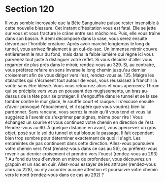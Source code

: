 # Section 120

Il vous semble incroyable que la Bête Sanguinaire puisse rester insensible à cette
nouvelle blessure. Cet instant d'hésitation vous est fatal. Elle se jette sur vous et vous
fracture le crâne entre ses mâchoires. Puis, elle vous traîne dans son bassin. À demi
décomposé dans la vase, vous serez ensuite dévoré par l'horrible créature.
Après avoir marché longtemps le long du tunnel, vous arrivez finalement à un cul-de-sac.
Un immense miroir couvre entièrement le mur du fond, mais dans la faible lumière qui
règne ici vous parvenez tout juste à distinguer votre reflet. Si vous décidez d'aller vous
regarder de plus près dans le miroir, rendez-vous au 329. Si, au contraire, vous préférez
refaire en sens inverse le long chemin jusqu'au dernier croisement afin de vous diriger
vers l'est, rendez-vous au 135.
Malgré les stalactites qui s'écrasent tout autour de vous, vous réussissez à franchir la
voûte sans être blessé. Vous vous retournez alors et vous apercevez Throm qui se
précipite vers vous en poussant des mugissements, un bras au-dessus de la tête pour se
protéger. Il s'engouffre dans le tunnel et se laisse tomber contre le mur glacé, le souffle
court et rauque. Il s'excuse ensuite d'avoir provoqué l'éboulement, et il espère que vous
voudrez bien lui pardonner. Sans rancune, vous serrez la main qu'il vous tend et vous lui
suggérez à l'avenir de s'exprimer par signes, même pour rire ! Vous échangez un sourire
et vous continuez votre chemin en direction de l'est. Rendez-vous au 60.
À quelque distance en avant, vous apercevez un gros objet, posé sur le sol du tunnel et
qui bloque le passage. Il fait cependant bien trop sombre pour déterminer exactement de
quoi il s'agit. Les empreintes de pas continuent dans cette direction. Allez-vous
poursuivre votre chemin vers l'est (rendez-vous dans ce cas au 56), ou préférez-vous
revenir au dernier croisement et prendre vers l'ouest (rendez-vous au 293) ?
Au fond du trou d'environ un mètre de profondeur, vous découvrez un grappin et un sac
en cuir. Allez-vous essayer de les attraper (rendez-vous alors au 228), ou n'y accorder
aucune attention et poursuivre votre chemin vers le nord (rendez-vous dans ce cas au
292) ?